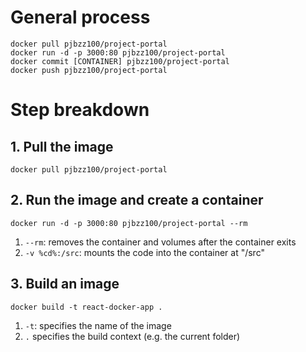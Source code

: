 # General process
```
docker pull pjbzz100/project-portal
docker run -d -p 3000:80 pjbzz100/project-portal
docker commit [CONTAINER] pjbzz100/project-portal
docker push pjbzz100/project-portal
```

# Step breakdown
## 1. Pull the image
```
docker pull pjbzz100/project-portal
```

## 2. Run the image and create a container 
```
docker run -d -p 3000:80 pjbzz100/project-portal --rm
```
1. `--rm`: removes the container and volumes after the container exits
2. `-v %cd%:/src`: mounts the code into the container at "/src"

## 3. Build an image
```
docker build -t react-docker-app .
```
1. `-t`: specifies the name of the image
2. `.` specifies the build context (e.g. the current folder)
